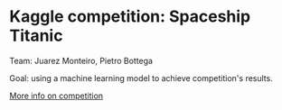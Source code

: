 # Kaggle competition: Spaceship Titanic
Team: Juarez Monteiro, Pietro Bottega

Goal: using a machine learning model to achieve competition's results.

[More info on competition](https://www.kaggle.com/competitions/spaceship-titanic/overview)